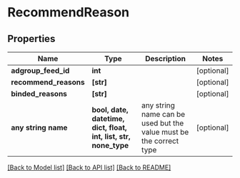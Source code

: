 # RecommendReason


## Properties
Name | Type | Description | Notes
------------ | ------------- | ------------- | -------------
**adgroup_feed_id** | **int** |  | [optional] 
**recommend_reasons** | **[str]** |  | [optional] 
**binded_reasons** | **[str]** |  | [optional] 
**any string name** | **bool, date, datetime, dict, float, int, list, str, none_type** | any string name can be used but the value must be the correct type | [optional]

[[Back to Model list]](../README.md#documentation-for-models) [[Back to API list]](../README.md#documentation-for-api-endpoints) [[Back to README]](../README.md)


